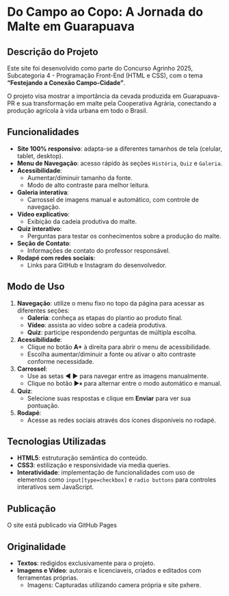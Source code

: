 
# Do Campo ao Copo: A Jornada do Malte em Guarapuava

## Descrição do Projeto

Este site foi desenvolvido como parte do Concurso Agrinho 2025, Subcategoria 4 - Programação Front-End (HTML e CSS), com o tema **“Festejando a Conexão Campo-Cidade”**.

O projeto visa mostrar a importância da cevada produzida em Guarapuava-PR e sua transformação em malte pela Cooperativa Agrária, conectando a produção agrícola à vida urbana em todo o Brasil.

## Funcionalidades

- **Site 100% responsivo**: adapta-se a diferentes tamanhos de tela (celular, tablet, desktop).
- **Menu de Navegação**: acesso rápido às seções `História`, `Quiz` e `Galeria`.
- **Acessibilidade**:
  - Aumentar/diminuir tamanho da fonte.
  - Modo de alto contraste para melhor leitura.
- **Galeria interativa**:
  - Carrossel de imagens manual e automático, com controle de navegação.
- **Vídeo explicativo**:
  - Exibição da cadeia produtiva do malte.
- **Quiz interativo**:
  - Perguntas para testar os conhecimentos sobre a produção do malte.
- **Seção de Contato**:
  - Informações de contato do professor responsável.
- **Rodapé com redes sociais**:
  - Links para GitHub e Instagram do desenvolvedor.

## Modo de Uso

1. **Navegação**: utilize o menu fixo no topo da página para acessar as diferentes seções:
   - **Galeria**: conheça as etapas do plantio ao produto final.
   - **Vídeo**: assista ao vídeo sobre a cadeia produtiva.
   - **Quiz**: participe respondendo perguntas de múltipla escolha.
2. **Acessibilidade**:
   - Clique no botão **A+** à direita para abrir o menu de acessibilidade.
   - Escolha aumentar/diminuir a fonte ou ativar o alto contraste conforme necessidade.
3. **Carrossel**:
   - Use as setas ◄ ► para navegar entre as imagens manualmente.
   - Clique no botão ▶⏸ para alternar entre o modo automático e manual.
4. **Quiz**:
   - Selecione suas respostas e clique em **Enviar** para ver sua pontuação.
5. **Rodapé**:
   - Acesse as redes sociais através dos ícones disponíveis no rodapé.

## Tecnologias Utilizadas

- **HTML5**: estruturação semântica do conteúdo.
- **CSS3**: estilização e responsividade via media queries.
- **Interatividade**: implementação de funcionalidades com uso de elementos como `input[type=checkbox]` e `radio buttons` para controles interativos sem JavaScript.

## Publicação

O site está publicado via GitHub Pages

## Originalidade

- **Textos**: redigidos exclusivamente para o projeto.
- **Imagens e Vídeo**: autorais e licenciaveis, criados e editados com ferramentas próprias.
  - Imagens: Capturadas utilizando camera própria e site pxhere.
